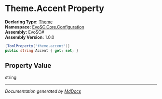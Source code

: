 ﻿<!--  
  <auto-generated>   
    The contents of this file were generated by a tool.  
    Changes to this file may be list if the file is regenerated  
  </auto-generated>   
-->

# Theme.Accent Property

**Declaring Type:** [Theme](../index.md)  
**Namespace:** [EvoSC.Core.Configuration](../../index.md)  
**Assembly:** EvoSC\#  
**Assembly Version:** 1.0.0

```csharp
[TomlProperty("theme.accent")]
public string Accent { get; set; }
```

## Property Value

string

___

*Documentation generated by [MdDocs](https://github.com/ap0llo/mddocs)*
